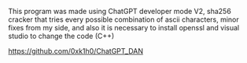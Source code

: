 
This program was made using ChatGPT developer mode V2, sha256 cracker that tries every possible combination of ascii characters, minor fixes from my side, and also it is necessary to install openssl and visual studio to change the code (C++)

https://github.com/0xk1h0/ChatGPT_DAN
